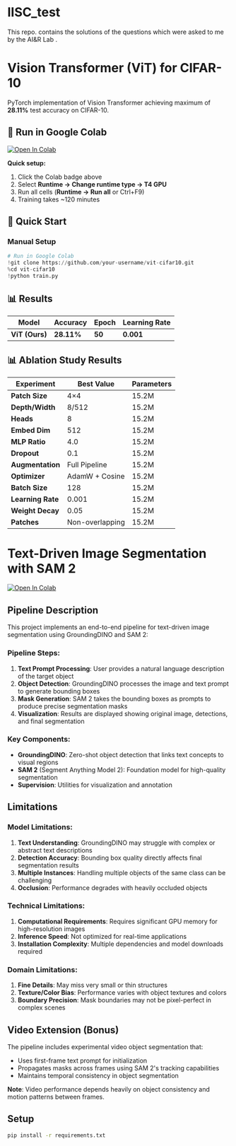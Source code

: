 # IISC_test
This repo. contains the solutions of the questions which were asked to me by the AI&R Lab .



# Vision Transformer (ViT) for CIFAR-10

PyTorch implementation of Vision Transformer achieving maximum of **28.11%** test accuracy on CIFAR-10.

## 🚀 Run in Google Colab

[![Open In Colab](https://colab.research.google.com/assets/colab-badge.svg)](https://colab.research.google.com/github/Harshil1010/IISC_test/blob/main/q1.ipynb)

**Quick setup:**
1. Click the Colab badge above
2. Select **Runtime → Change runtime type → T4 GPU**
3. Run all cells (**Runtime → Run all** or Ctrl+F9)
4. Training takes ~120 minutes


## 🚀 Quick Start

### Manual Setup
```python
# Run in Google Colab
!git clone https://github.com/your-username/vit-cifar10.git
%cd vit-cifar10
!python train.py
```

## 📊 Results

| Model | Accuracy | Epoch | Learning Rate |
|-------|----------|-------|---------------|
| **ViT (Ours)** | **28.11%** | **50** | **0.001** |

## 📊 Ablation Study Results

| Experiment | Best Value | Parameters |
|------------|------------|------------|
| **Patch Size** | 4×4 | 15.2M |
| **Depth/Width** | 8/512 | 15.2M |
| **Heads** | 8 | 15.2M |
| **Embed Dim** | 512 | 15.2M |
| **MLP Ratio** | 4.0 | 15.2M |
| **Dropout** | 0.1 | 15.2M |
| **Augmentation** | Full Pipeline | 15.2M |
| **Optimizer** | AdamW + Cosine | 15.2M |
| **Batch Size** | 128 | 15.2M |
| **Learning Rate** | 0.001 | 15.2M |
| **Weight Decay** | 0.05 | 15.2M |
| **Patches** | Non-overlapping | 15.2M |




# Text-Driven Image Segmentation with SAM 2

[![Open In Colab](https://colab.research.google.com/assets/colab-badge.svg)](https://github.com/Harshil1010/IISC_test/blob/main/q2.ipynb)


## Pipeline Description

This project implements an end-to-end pipeline for text-driven image segmentation using GroundingDINO and SAM 2:

### Pipeline Steps:

1. **Text Prompt Processing**: User provides a natural language description of the target object
2. **Object Detection**: GroundingDINO processes the image and text prompt to generate bounding boxes
3. **Mask Generation**: SAM 2 takes the bounding boxes as prompts to produce precise segmentation masks
4. **Visualization**: Results are displayed showing original image, detections, and final segmentation

### Key Components:
- **GroundingDINO**: Zero-shot object detection that links text concepts to visual regions
- **SAM 2** (Segment Anything Model 2): Foundation model for high-quality segmentation
- **Supervision**: Utilities for visualization and annotation

## Limitations

### Model Limitations:
1. **Text Understanding**: GroundingDINO may struggle with complex or abstract text descriptions
2. **Detection Accuracy**: Bounding box quality directly affects final segmentation results
3. **Multiple Instances**: Handling multiple objects of the same class can be challenging
4. **Occlusion**: Performance degrades with heavily occluded objects

### Technical Limitations:
1. **Computational Requirements**: Requires significant GPU memory for high-resolution images
2. **Inference Speed**: Not optimized for real-time applications
3. **Installation Complexity**: Multiple dependencies and model downloads required

### Domain Limitations:
1. **Fine Details**: May miss very small or thin structures
2. **Texture/Color Bias**: Performance varies with object textures and colors
3. **Boundary Precision**: Mask boundaries may not be pixel-perfect in complex scenes

## Video Extension (Bonus)

The pipeline includes experimental video object segmentation that:
- Uses first-frame text prompt for initialization
- Propagates masks across frames using SAM 2's tracking capabilities
- Maintains temporal consistency in object segmentation

**Note**: Video performance depends heavily on object consistency and motion patterns between frames.

## Setup
```bash
pip install -r requirements.txt
